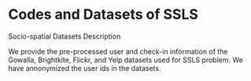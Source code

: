 # Codes and Datasets of SSLS
Socio-spatial Datasets Description 

We provide the pre-processed user and check-in information of the Gowalla, Brightkite, Flickr, and Yelp datasets used for SSLS problem. We have annonymized the user ids in the datasets. 
